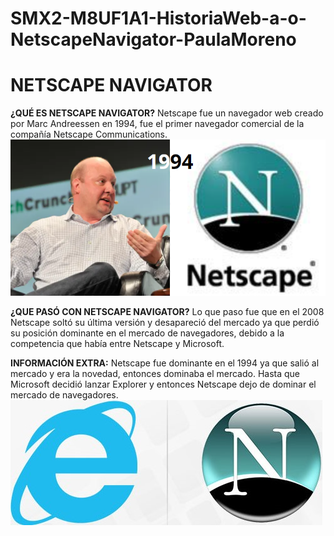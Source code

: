 # SMX2-M8UF1A1-HistoriaWeb-a-o-NetscapeNavigator-PaulaMoreno
# NETSCAPE NAVIGATOR

**¿QUÉ ES NETSCAPE NAVIGATOR?**
Netscape fue un navegador web creado por Marc Andreessen en 1994, fue el primer navegador comercial de la compañía Netscape Communications.
![Imagen Marc Andreessen](https://github.com/paulamoreno27/SMX2-M8UF1A1-HistoriaWeb-a-o-NetscapeNavigator-PaulaMoreno/blob/main/Captura%20de%20pantalla%202023-10-05%20213842.png
 "Imagen Marc Andreessen")


**¿QUE PASÓ CON NETSCAPE NAVIGATOR?**
Lo que paso fue que en el 2008 Netscape soltó su última versión y desapareció del mercado ya que perdió su posición dominante en el mercado de navegadores, debido a la competencia que había entre Netscape y Microsoft.


**INFORMACIÓN EXTRA:**
Netscape fue dominante en el 1994 ya que salió al mercado y era la novedad, entonces dominaba el mercado. Hasta que Microsoft decidió lanzar Explorer y entonces Netscape dejo de dominar el mercado de navegadores.
![Imagen Netscape vs Explorer](https://github.com/paulamoreno27/SMX2-M8UF1A1-HistoriaWeb-a-o-NetscapeNavigator-PaulaMoreno/blob/main/Internet-Explorer-vs-Netscape-Logo.jpg "Imagen Netscape vs Explorer")

